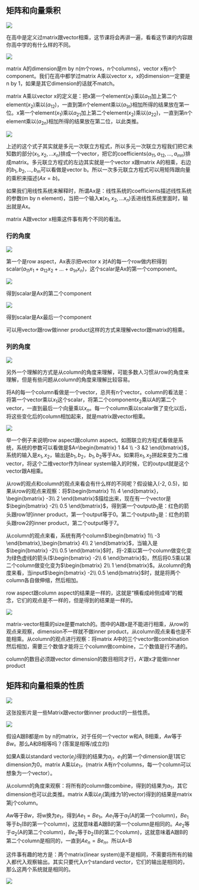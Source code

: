 
## 矩阵和向量乘积
![](res/chapter5-1.png)

在高中是定义过matrix跟vector相乘，这节课将会再讲一遍，看看这节课的内容跟你高中学的有什么样的不同。


![](res/chapter5-2.png)

matrix A的dimension是m by n(m个rows，n个columns)，vector x有n个component。我们在高中都学过matrix A乘以vector x，x的dimension一定要是n by 1，如果是其它dimension的话就不match。

matrix A乘以vector x的定义是：把x第一个element($x_1$)乘以$a_{11}$加上第二个element($x_2$)乘以($a_{12}$)，一直到第n个element乘以($a_{1n}$)相加所得的结果放在第一位。x第一个element($x_1$)乘以$a_{21}$加上第二个element($x_2$)乘以($a_{22}$)，一直到第n个element乘以($a_{2n}$)相加所得的结果放在第二位，以此类推。


![](res/chapter5-3.png)

上述的这个式子其实就是多元一次联立方程式，所以多元一次联立方程我们把它未知数的部分($x_1,x_2,...x_n$)排成一个vector，把它的coefficients($a_{11},a_{12},...,a_{mn}$)排成matrix。多元联立方程式的左边其实就是一个vector x跟matrix A的相乘，右边的$b_1,b_2,...,b_m$可以看做是vector b。所以一次多元联立方程式可以用矩阵跟向量的乘积来描述($Ax=b$)。

如果我们用线性系统来解释时，所谓Ax是：线性系统的coefficients描述线性系统的参数(m by n element)，当把一个输入**x**($x_1,x_2,...x_n$)丢进线性系统里面时，输出就是Ax。

matrix A跟vector x相乘这件事有两个不同的看法。

### 行的角度

![](res/chapter5-4.png)

第一个是row aspect，Ax表示把vector x 对A的每一个row做内积得到scalar($a_{11}x_1+a_{12}x_2+...+a_{1n}x_n$)，这个scalar是Ax的第一个component。

![](res/chapter5-5.png)

得到scalar是Ax的第二个component


![](res/chapter5-6.png)

得到scalar是Ax最后一个component


可以用vector跟row做inner product这样的方式来理解vector跟matrix的相乘。

### 列的角度

![](res/chapter5-7.png)

另外一个理解的方式是从column的角度来理解，可能多数人习惯从row的角度来理解，但是有些问题从column的角度来理解比较容易。  

将A的每一个column看做是一个vector，总共有n个vector。column的看法是：将第一个vector乘以$x_1$这个scalar，将第二个component$x_2$乘以A的第二个vector，一直到最后一个向量乘以$x_n$。每一个column乘以scalar做了变化以后，将这些变化后的column相加起来，就是matrix跟vector相乘。


![](res/chapter5-8.png)

举一个例子来说明row aspect跟column aspect。如图联立的方程式看做是系统，系统的参数可以看做是$A=\begin{bmatrix}
1 &4 \\ 
-3 &2 
\end{bmatrix}$，系统的输入是$x_1,x_2$，输出是$b_1,b_2$，$b_1,b_2$等于Ax。如果将$x_1,x_2$拼起来变为二维vector，将这个二维vector作为linear system输入的时候，它的output就是这个vector跟A相乘。


从row的观点和column的观点来看会有什么样的不同呢？假设输入(-2, 0.5)，如果从row的观点来观察：将$\begin{bmatrix}
1\\ 
4
\end{bmatrix}，\begin{bmatrix}
-3\\ 
2
\end{bmatrix}$描绘出来，现在有一个vector是$\begin{bmatrix}
-2\\ 
0.5
\end{bmatrix}$，得到第一个output$b_1$是：红色的箭头跟row1的inner product，第一个output等于0。第二个output$b_2$是：红色的箭头跟row2的inner product，第二个output等于7。

从column的观点来看，系统有两个column$\begin{bmatrix}
1\\ 
-3
\end{bmatrix},\begin{bmatrix}
4\\ 
2
\end{bmatrix}$，当输入是$\begin{bmatrix}
-2\\ 
0.5
\end{bmatrix}$时，将-2乘以第一个column做变化变为绿色虚线的箭头($\begin{bmatrix}
-2\\ 
6
\end{bmatrix}$)，然后将0.5乘以第二个column做变化变为$\begin{bmatrix}
2\\ 
1
\end{bmatrix}$。从column的角度来看，当input$\begin{bmatrix}
-2\\ 
0.5
\end{bmatrix}$时，就是将两个column各自做伸缩，然后相加。

row aspect跟column aspect的结果是一样的，这就是“横看成岭侧成峰”的概念，它们的观点是不一样的，但是得到的结果是一样的。


![](res/chapter5-9-3.png)

matrix-vector相乘的size是要match的。图中的A跟x是不能进行相乘，从row的观点来观察，dimension不一样就不做inner product，从column观点来看也是不能相乘。从column的观点进行观察：将matrix A中的三个vector做combination然后相加，需要三个数值才能将三个column做combine，二个数值是行不通的。

column的数目必须跟vector dimension的数目相同才行，A'跟x才能做inner product

## 矩阵和向量相乘的性质

![](res/chapter5-10.png)

这张投影片是一些Matrix跟vector做inner product的一些性质。



![](res/chapter5-11.png)


假设A跟B都是m by n的matrix，对于任何一个vector w和A, B相乘，$Aw$等于$Bw$。那么A和B相等吗？(答案是相等/成立的)


如果A乘以standard vector($e_j$)得到的结果为$a_j$，$e_1$的第一个dimension是1其它dimension为0。matrix A乘以$e_1$，(matrix A有n个columns，每一个column可以想象为一个vector）。

从column的角度来观察：将所有的column做combine，得到的结果为$a_1$，其它dimension也可以此类推。matrix A乘以$e_j$(第j维为1的vector)得到的结果是matrix第j个column。

$Aw$等于$Bw$，将w换为$e_1$，得到$Ae_1=Be_1$。$Ae_1$等于$a_1$(A的第一个column)，$Be_1$等于$b_1$(B的第一个column)，这就意味着A跟B的第一个column是相同的。$Ae_2$等于$a_2$(A的第二个column)，$Be_2$等于$b_2$(B的第二个column)，这就意味着A跟B的第二个column是相同的，一直到$Ae_n=Be_n$。所以A=B



这件事有趣的地方是：两个matrix(linear system)是不是相同，不需要将所有的输入都代入观察输出。其实只要代入n个standard vector，它们的输出是相同的，那么这两个系统就是相同的。


![](res/chapter5-12.png)





















